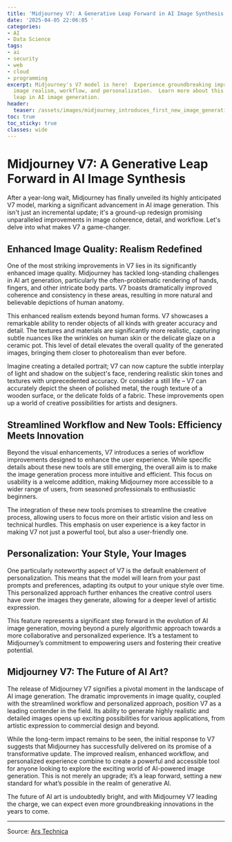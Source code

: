 ```yaml
---
title: 'Midjourney V7: A Generative Leap Forward in AI Image Synthesis'
date: '2025-04-05 22:06:05 '
categories:
- AI
- Data Science
tags:
- ai
- security
- web
- cloud
- programming
excerpt: Midjourney's V7 model is here!  Experience groundbreaking improvements in
  image realism, workflow, and personalization.  Learn more about this transformative
  leap in AI image generation.
header:
  teaser: /assets/images/midjourney_introduces_first_new_image_generation_m_20250405220604.jpg
toc: true
toc_sticky: true
classes: wide
---
```


# Midjourney V7: A Generative Leap Forward in AI Image Synthesis

After a year-long wait, Midjourney has finally unveiled its highly anticipated V7 model, marking a significant advancement in AI image generation.  This isn't just an incremental update; it's a ground-up redesign promising unparalleled improvements in image coherence, detail, and workflow. Let's delve into what makes V7 a game-changer.

## Enhanced Image Quality: Realism Redefined

One of the most striking improvements in V7 lies in its significantly enhanced image quality.  Midjourney has tackled long-standing challenges in AI art generation, particularly the often-problematic rendering of hands, fingers, and other intricate body parts.  V7 boasts dramatically improved coherence and consistency in these areas, resulting in more natural and believable depictions of human anatomy.

This enhanced realism extends beyond human forms. V7 showcases a remarkable ability to render objects of all kinds with greater accuracy and detail. The textures and materials are significantly more realistic, capturing subtle nuances like the wrinkles on human skin or the delicate glaze on a ceramic pot.  This level of detail elevates the overall quality of the generated images, bringing them closer to photorealism than ever before.

Imagine creating a detailed portrait; V7 can now capture the subtle interplay of light and shadow on the subject's face, rendering realistic skin tones and textures with unprecedented accuracy.  Or consider a still life – V7 can accurately depict the sheen of polished metal, the rough texture of a wooden surface, or the delicate folds of a fabric.  These improvements open up a world of creative possibilities for artists and designers.

## Streamlined Workflow and New Tools: Efficiency Meets Innovation

Beyond the visual enhancements, V7 introduces a series of workflow improvements designed to enhance the user experience.  While specific details about these new tools are still emerging, the overall aim is to make the image generation process more intuitive and efficient.  This focus on usability is a welcome addition, making Midjourney more accessible to a wider range of users, from seasoned professionals to enthusiastic beginners.

The integration of these new tools promises to streamline the creative process, allowing users to focus more on their artistic vision and less on technical hurdles.  This emphasis on user experience is a key factor in making V7 not just a powerful tool, but also a user-friendly one.

## Personalization: Your Style, Your Images

One particularly noteworthy aspect of V7 is the default enablement of personalization. This means that the model will learn from your past prompts and preferences, adapting its output to your unique style over time. This personalized approach further enhances the creative control users have over the images they generate, allowing for a deeper level of artistic expression.

This feature represents a significant step forward in the evolution of AI image generation, moving beyond a purely algorithmic approach towards a more collaborative and personalized experience.  It’s a testament to Midjourney’s commitment to empowering users and fostering their creative potential.

## Midjourney V7: The Future of AI Art?

The release of Midjourney V7 signifies a pivotal moment in the landscape of AI image generation.  The dramatic improvements in image quality, coupled with the streamlined workflow and personalized approach, position V7 as a leading contender in the field.  Its ability to generate highly realistic and detailed images opens up exciting possibilities for various applications, from artistic expression to commercial design and beyond.

While the long-term impact remains to be seen, the initial response to V7 suggests that Midjourney has successfully delivered on its promise of a transformative update.  The improved realism, enhanced workflow, and personalized experience combine to create a powerful and accessible tool for anyone looking to explore the exciting world of AI-powered image generation.  This is not merely an upgrade; it’s a leap forward, setting a new standard for what’s possible in the realm of generative AI.

The future of AI art is undoubtedly bright, and with Midjourney V7 leading the charge, we can expect even more groundbreaking innovations in the years to come.

---

Source: [Ars Technica ](https://arstechnica.com/ai/2025/04/midjourney-introduces-first-new-image-generation-model-in-over-a-year/)